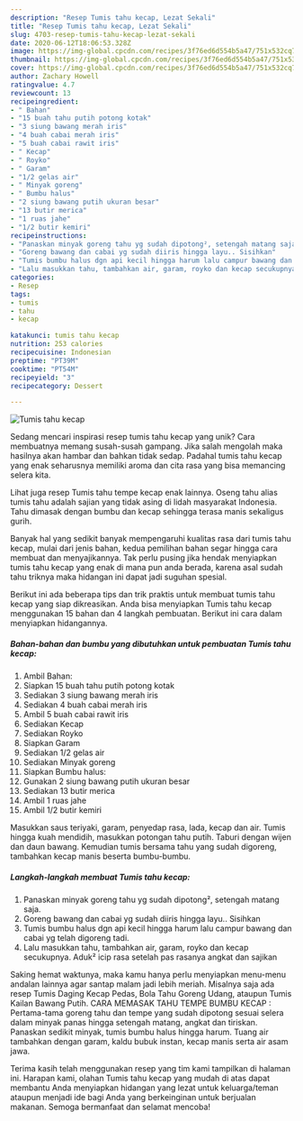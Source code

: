 ```yaml
---
description: "Resep Tumis tahu kecap, Lezat Sekali"
title: "Resep Tumis tahu kecap, Lezat Sekali"
slug: 4703-resep-tumis-tahu-kecap-lezat-sekali
date: 2020-06-12T18:06:53.328Z
image: https://img-global.cpcdn.com/recipes/3f76ed6d554b5a47/751x532cq70/tumis-tahu-kecap-foto-resep-utama.jpg
thumbnail: https://img-global.cpcdn.com/recipes/3f76ed6d554b5a47/751x532cq70/tumis-tahu-kecap-foto-resep-utama.jpg
cover: https://img-global.cpcdn.com/recipes/3f76ed6d554b5a47/751x532cq70/tumis-tahu-kecap-foto-resep-utama.jpg
author: Zachary Howell
ratingvalue: 4.7
reviewcount: 13
recipeingredient:
- " Bahan"
- "15 buah tahu putih potong kotak"
- "3 siung bawang merah iris"
- "4 buah cabai merah iris"
- "5 buah cabai rawit iris"
- " Kecap"
- " Royko"
- " Garam"
- "1/2 gelas air"
- " Minyak goreng"
- " Bumbu halus"
- "2 siung bawang putih ukuran besar"
- "13 butir merica"
- "1 ruas jahe"
- "1/2 butir kemiri"
recipeinstructions:
- "Panaskan minyak goreng tahu yg sudah dipotong², setengah matang saja."
- "Goreng bawang dan cabai yg sudah diiris hingga layu.. Sisihkan"
- "Tumis bumbu halus dgn api kecil hingga harum lalu campur bawang dan cabai yg telah digoreng tadi."
- "Lalu masukkan tahu, tambahkan air, garam, royko dan kecap secukupnya. Aduk² icip rasa setelah pas rasanya angkat dan sajikan"
categories:
- Resep
tags:
- tumis
- tahu
- kecap

katakunci: tumis tahu kecap 
nutrition: 253 calories
recipecuisine: Indonesian
preptime: "PT39M"
cooktime: "PT54M"
recipeyield: "3"
recipecategory: Dessert

---
```



![Tumis tahu kecap](https://img-global.cpcdn.com/recipes/3f76ed6d554b5a47/751x532cq70/tumis-tahu-kecap-foto-resep-utama.jpg)

Sedang mencari inspirasi resep tumis tahu kecap yang unik? Cara membuatnya memang susah-susah gampang. Jika salah mengolah maka hasilnya akan hambar dan bahkan tidak sedap. Padahal tumis tahu kecap yang enak seharusnya memiliki aroma dan cita rasa yang bisa memancing selera kita.

Lihat juga resep Tumis tahu tempe kecap enak lainnya. Oseng tahu alias tumis tahu adalah sajian yang tidak asing di lidah masyarakat Indonesia. Tahu dimasak dengan bumbu dan kecap sehingga terasa manis sekaligus gurih.

Banyak hal yang sedikit banyak mempengaruhi kualitas rasa dari tumis tahu kecap, mulai dari jenis bahan, kedua pemilihan bahan segar hingga cara membuat dan menyajikannya. Tak perlu pusing jika hendak menyiapkan tumis tahu kecap yang enak di mana pun anda berada, karena asal sudah tahu triknya maka hidangan ini dapat jadi suguhan spesial.


Berikut ini ada beberapa tips dan trik praktis untuk membuat tumis tahu kecap yang siap dikreasikan. Anda bisa menyiapkan Tumis tahu kecap menggunakan 15 bahan dan 4 langkah pembuatan. Berikut ini cara dalam menyiapkan hidangannya.

<!--inarticleads1-->

##### Bahan-bahan dan bumbu yang dibutuhkan untuk pembuatan Tumis tahu kecap:

1. Ambil  Bahan:
1. Siapkan 15 buah tahu putih potong kotak
1. Sediakan 3 siung bawang merah iris
1. Sediakan 4 buah cabai merah iris
1. Ambil 5 buah cabai rawit iris
1. Sediakan  Kecap
1. Sediakan  Royko
1. Siapkan  Garam
1. Sediakan 1/2 gelas air
1. Sediakan  Minyak goreng
1. Siapkan  Bumbu halus:
1. Gunakan 2 siung bawang putih ukuran besar
1. Sediakan 13 butir merica
1. Ambil 1 ruas jahe
1. Ambil 1/2 butir kemiri


Masukkan saus teriyaki, garam, penyedap rasa, lada, kecap dan air. Tumis hingga kuah mendidih, masukkan potongan tahu putih. Taburi dengan wijen dan daun bawang. Kemudian tumis bersama tahu yang sudah digoreng, tambahkan kecap manis beserta bumbu-bumbu. 

<!--inarticleads2-->

##### Langkah-langkah membuat Tumis tahu kecap:

1. Panaskan minyak goreng tahu yg sudah dipotong², setengah matang saja.
1. Goreng bawang dan cabai yg sudah diiris hingga layu.. Sisihkan
1. Tumis bumbu halus dgn api kecil hingga harum lalu campur bawang dan cabai yg telah digoreng tadi.
1. Lalu masukkan tahu, tambahkan air, garam, royko dan kecap secukupnya. Aduk² icip rasa setelah pas rasanya angkat dan sajikan


Saking hemat waktunya, maka kamu hanya perlu menyiapkan menu-menu andalan lainnya agar santap malam jadi lebih meriah. Misalnya saja ada resep Tumis Daging Kecap Pedas, Bola Tahu Goreng Udang, ataupun Tumis Kailan Bawang Putih. CARA MEMASAK TAHU TEMPE BUMBU KECAP : Pertama-tama goreng tahu dan tempe yang sudah dipotong sesuai selera dalam minyak panas hingga setengah matang, angkat dan tiriskan. Panaskan sedikit minyak, tumis bumbu halus hingga harum. Tuang air tambahkan dengan garam, kaldu bubuk instan, kecap manis serta air asam jawa. 

Terima kasih telah menggunakan resep yang tim kami tampilkan di halaman ini. Harapan kami, olahan Tumis tahu kecap yang mudah di atas dapat membantu Anda menyiapkan hidangan yang lezat untuk keluarga/teman ataupun menjadi ide bagi Anda yang berkeinginan untuk berjualan makanan. Semoga bermanfaat dan selamat mencoba!
